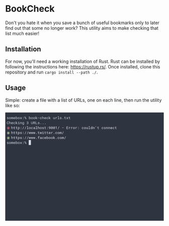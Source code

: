 # BookCheck

Don't you hate it when you save a bunch of useful bookmarks only to later find out that some no longer work? This utility aims to make checking that list much easier!

## Installation

For now, you'll need a working installation of Rust. Rust can be installed by following the instructions here: <https://rustup.rs/>. Once installed, clone this repository and run `cargo install --path ./`.

## Usage

Simple: create a file with a list of URLs, one on each line, then run the utility like so:

![Example](images/example.png)
